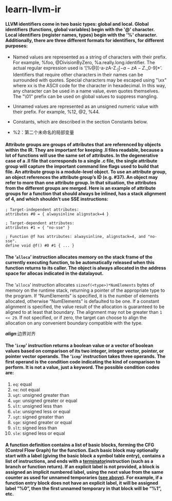 # learn-llvm-ir

#### LLVM identifiers come in two basic types: global and local. Global identifiers (functions, global variables) begin with the '@' character. Local identifiers (register names, types) begin with the '%' character. Additionally, there are three different formats for identifiers, for different purposes:

* Named values are represented as a string of characters with their prefix. For example, %foo, @DivisionByZero, %a.really.long.identifier. The actual regular expression used is ‘[%@][-a-zA-Z$._][-a-zA-Z$._0-9]*’. Identifiers that require other characters in their names can be surrounded with quotes. Special characters may be escaped using "\xx" where xx is the ASCII code for the character in hexadecimal. In this way, any character can be used in a name value, even quotes themselves. The "\01" prefix can be used on global values to suppress mangling.
*  Unnamed values are represented as an unsigned numeric value with their prefix. For example, %12, @2, %44.
* Constants, which are described in the section Constants below.

* %2：第二个未命名的局部变量

#### Attribute groups are groups of attributes that are referenced by objects within the IR. They are important for keeping .ll files readable, because a lot of functions will use the same set of attributes. In the degenerative case of a .ll file that corresponds to a single .c file, the single attribute group will capture the important command line flags used to build that file. An attribute group is a module-level object. To use an attribute group, an object references the attribute group’s ID (e.g. #37). An object may refer to more than one attribute group. In that situation, the attributes from the different groups are merged. Here is an example of attribute groups for a function that should always be inlined, has a stack alignment of 4, and which shouldn’t use SSE instructions:

```
; Target-independent attributes:
attributes #0 = { alwaysinline alignstack=4 }

; Target-dependent attributes:
attributes #1 = { "no-sse" }

; Function @f has attributes: alwaysinline, alignstack=4, and "no-sse".
define void @f() #0 #1 { ... }
```

#### The ‘`alloca`’ instruction allocates memory on the stack frame of the currently executing function, to be automatically released when this function returns to its caller. The object is always allocated in the address space for allocas indicated in the datalayout.

The ‘`alloca`’ instruction allocates `sizeof(<type>)*NumElements` bytes of memory on the runtime stack, returning a pointer of the appropriate type to the program. If “NumElements” is specified, it is the number of elements allocated, otherwise “NumElements” is defaulted to be one. If a constant alignment is specified, the value result of the allocation is guaranteed to be aligned to at least that boundary. The alignment may not be greater than `1 << 29`. If not specified, or if zero, the target can choose to align the allocation on any convenient boundary compatible with the type.

***align***:边界对齐

#### The ‘`icmp`’ instruction returns a boolean value or a vector of boolean values based on comparison of its two integer, integer vector, pointer, or pointer vector operands. The ‘`icmp`’ instruction takes three operands. The first operand is the condition code indicating the kind of comparison to perform. It is not a value, just a keyword. The possible condition codes are:

1. `eq`: equal
2. `ne`: not equal
3. `ugt`: unsigned greater than
4. `uge`: unsigned greater or equal
5. `ult`: unsigned less than
6. `ule`: unsigned less or equal
7. `sgt`: signed greater than
8. `sge`: signed greater or equal
9. `slt`: signed less than
10. `sle`: signed less or equal

#### A function definition contains a list of basic blocks, forming the CFG (Control Flow Graph) for the function. Each basic block may optionally start with a label (giving the basic block a symbol table entry), contains a list of instructions, and ends with a [terminator](http://llvm.org/docs/LangRef.html#terminators)instruction (such as a branch or function return). If an explicit label is not provided, a block is assigned an implicit numbered label, using the next value from the same counter as used for unnamed temporaries ([see above](http://llvm.org/docs/LangRef.html#identifiers)). For example, if a function entry block does not have an explicit label, it will be assigned label “%0”, then the first unnamed temporary in that block will be “%1”, etc.

















